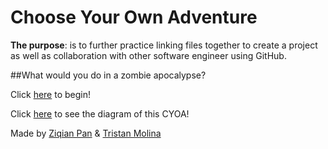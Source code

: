 # Choose Your Own Adventure
**The purpose**: is to further practice linking files together to create a project as well as collaboration with other software engineer using GitHub.

##What would you do in a zombie apocalypse?

Click [here](waking-up.md) to begin!

Click [here](https://docs.google.com/a/hstat.org/drawings/d/1aQa8rvC7TLKEHXOYq_6SDcFCcs5sOAakG_SPMKyVS74/edit?usp=sharing) to see the diagram of this CYOA!

Made by [Ziqian Pan](https://github.com/ziqianp0918) & [Tristan Molina](https://github.com/tristanm7522)
